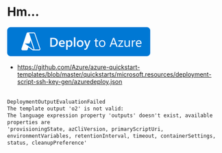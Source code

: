 # Hm...

[![Deploy To Azure](https://raw.githubusercontent.com/Azure/azure-quickstart-templates/master/1-CONTRIBUTION-GUIDE/images/deploytoazure.svg?sanitize=true)](https://portal.azure.com/#create/Microsoft.Template/uri/https%3A%2F%2Fraw.githubusercontent.com%2Fchgeuer%2Faci1%2Fmaster%2Fazuredeploy.json)

- https://github.com/Azure/azure-quickstart-templates/blob/master/quickstarts/microsoft.resources/deployment-script-ssh-key-gen/azuredeploy.json

```

DeploymentOutputEvaluationFailed
The template output 'o2' is not valid:
The language expression property 'outputs' doesn't exist, available properties are 
'provisioningState, azCliVersion, primaryScriptUri, environmentVariables, retentionInterval, timeout, containerSettings, status, cleanupPreference'
```
